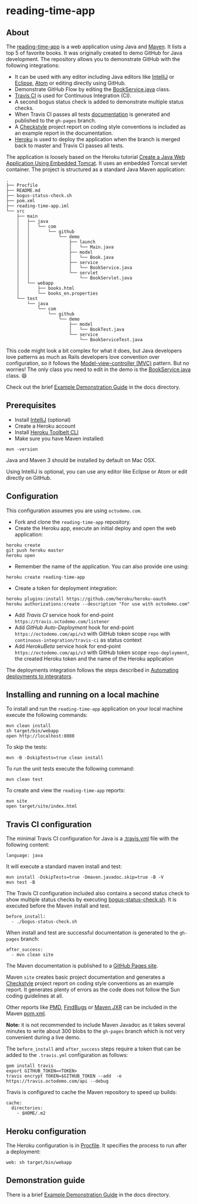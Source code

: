 # reading-time-app
## About
The [reading-time-app](https://reading-time-app.herokuapp.com/) is a web application using Java and [Maven](https://maven.apache.org/). It lists a top 5 of favorite books. It was originally created to demo GitHub for Java development. The repository allows you to demonstrate GitHub with the following integrations:

- It can be used with any editor including Java editors like [IntelliJ](https://www.jetbrains.com/idea/) or [Eclipse](https://eclipse.org/), [Atom](https://atom.io/) or editing directly using GitHub.
- Demonstrate GitHub Flow by editing the [BookService.java](src/main/java/com/github/demo/service/BookService.java) class.
- [Travis CI](https://travis-ci.com/) is used for Continuous Integration (CI).
- A second bogus status check is added to demonstrate multiple status checks.
- When Travis CI passes all tests [documentation](https://octodemo.com/pages/office-tools/reading-time-app/) is generated and published to the `gh-pages` branch.
- A [Checkstyle](https://octodemo.com/pages/office-tools/reading-time-app/checkstyle.html) project report on coding style conventions is included as an example report in the documentation.
- [Heroku](https://dashboard.heroku.com/) is used to deploy the application when the branch is merged back to master and Travis CI passes all tests.

The application is loosely based on the Heroku tutorial [Create a Java Web Application Using Embedded Tomcat](https://devcenter.heroku.com/articles/create-a-java-web-application-using-embedded-tomcat). It uses an embedded Tomcat servlet container. The project is structured as a standard Java Maven application:

```
.
├── Procfile
├── README.md
├── bogus-status-check.sh
├── pom.xml
├── reading-time-app.iml
└── src
    ├── main
    │   ├── java
    │   │   └── com
    │   │       └── github
    │   │           └── demo
    │   │               ├── launch
    │   │               │   └── Main.java
    │   │               ├── model
    │   │               │   └── Book.java
    │   │               ├── service
    │   │               │   └── BookService.java
    │   │               └── servlet
    │   │                   └── BookServlet.java
    │   └── webapp
    │       ├── books.html
    │       └── books_en.properties
    └── test
        └── java
            └── com
                └── github
                    └── demo
                        ├── model
                        │   └── BookTest.java
                        └── service
                            └── BookServiceTest.java

```
This code might look a bit complex for what it does, but Java developers love patterns as much as Rails developers love convention over configuration, so it follows the [Model-view-controller (MVC)](https://en.wikipedia.org/wiki/Model%E2%80%93view%E2%80%93controller) pattern. But no worries! The only class you need to edit in the demo is the [BookService.java](src/main/java/com/github/demo/service/BookService.java) class. :smile:

Check out the brief [Example Demonstration Guide](docs/example-demo-guide.md) in the docs directory.

## Prerequisites
- Install [IntelliJ](https://www.jetbrains.com/idea/) (optional)
- Create a Heroku account
- Install [Heroku Toolbelt CLI](https://toolbelt.heroku.com/)
- Make sure you have Maven installed:
```
mvn -version
```

Java and Maven 3 should be installed by default on Mac OSX.

Using IntelliJ is optional, you can use any editor like Eclipse or Atom or edit directly on GitHub.

## Configuration
This configuration assumes you are using `octodemo.com`.
- Fork and clone the  `reading-time-app` repository.
- Create the Heroku app, execute an initial deploy and open the web application:
```
heroku create
git push heroku master
heroku open
```
- Remember the name of the application. You can also provide one using:
```
heroku create reading-time-app
```
- Create a token for deployment integration:
```
heroku plugins:install https://github.com/heroku/heroku-oauth
heroku authorizations:create --description "For use with octodemo.com"
```
- Add *Travis CI* service hook for end-point `https://travis.octodemo.com/listener`
- Add *GitHub Auto-Deployment* hook for end-point `https://octodemo.com/api/v3` with GitHub token scope `repo` with `continuous-integration/travis-ci` as status context
- Add *HerokuBeta* service hook for end-point `https://octodemo.com/api/v3` with GitHub token scope `repo-deployment`, the created Heroku token and the name of the Heroku application

The deployments integration follows the steps described in [Automating deployments to integrators](https://developer.github.com/guides/automating-deployments-to-integrators/).

## Installing and running on a local machine
To install and run the `reading-time-app` application on your local machine execute the following commands:
```
mvn clean install
sh target/bin/webapp
open http://localhost:8080
```
To skip the tests:
```
mvn -B -DskipTests=true clean install
```
To run the unit tests execute the following command:
```
mvn clean test
```
To create and view the `reading-time-app` reports:
```
mvn site
open target/site/index.html
```

## Travis CI configuration
The minimal Travis CI configuration for Java is a [.travis.yml](.travis.yml) file with the following content:
```
language: java
```
It will execute a standard maven install and test:
```
mvn install -DskipTests=true -Dmaven.javadoc.skip=true -B -V
mvn test -B
```

The Travis CI configuration included also contains a second status check to show multiple status checks by executing [bogus-status-check.sh](bogus-status-check.sh). It is executed before the Maven install and test.
```
before_install:
  - ./bogus-status-check.sh
```
When install and test are successful documentation is generated to the `gh-pages` branch:
```
after_success:
  - mvn clean site
```
The Maven documentation is published to a [GitHub Pages site](https://octodemo.com/pages/office-tools/reading-time-app).

Maven `site` creates basic project documentation and generates a   [Checkstyle](https://github.com/checkstyle/checkstyle) project report on coding style conventions as an example report. It generates plenty of errors as the code does not follow the Sun coding guidelines at all.

Other reports like [PMD](https://pmd.github.io/), [FindBugs](http://findbugs.sourceforge.net/) or [Maven JXR](http://maven.apache.org/jxr/) can be included in the Maven [pom.xml](pom.xml).

**Note:** it is not recommended to include Maven Javadoc as it takes several minutes to write about 300 blobs to the `gh-pages` branch which is not very convenient during a live demo.

The `before_install` and `after_success` steps require a token that can be added to the `.travis.yml` configuration as follows:
```
gem install travis
export GITHUB_TOKEN=<TOKEN>
travis encrypt TOKEN=$GITHUB_TOKEN --add  -e https://travis.octodemo.com/api --debug
```
Travis is configured to cache the Maven repository to speed up builds:
```
cache:
  directories:
    - $HOME/.m2
```

## Heroku configuration
The Heroku configuration is in [Procfile](Procfile). It specifies the process to run after a deployment:
```
web: sh target/bin/webapp
```
## Demonstration guide
There is a brief [Example Demonstration Guide](docs/example-demo-guide.md) in the docs directory.
